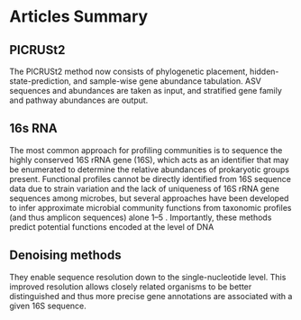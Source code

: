 
# Articles Summary

## PICRUSt2 
 The PICRUSt2 method now consists of phylogenetic placement, hidden-state-prediction, and sample-wise gene abundance tabulation. ASV sequences and abundances
are taken as input, and stratified gene family and pathway abundances are output.


## 16s RNA
The most common approach for profiling communities is to sequence the highly conserved 16S rRNA
gene (16S), which acts as an identifier that may be enumerated to determine the relative
abundances of prokaryotic groups present.
Functional profiles cannot be directly identified from 16S sequence data due to strain variation and the lack of uniqueness of 16S rRNA gene
sequences among microbes, but several approaches have been developed to infer approximate
microbial community functions from taxonomic profiles (and thus amplicon sequences) alone 1–5 .
Importantly, these methods predict potential functions encoded at the level of DNA

## Denoising methods
They enable sequence resolution down to the single-nucleotide level. This improved resolution allows closely
related organisms to be better distinguished and thus more precise gene annotations are
associated with a given 16S sequence.